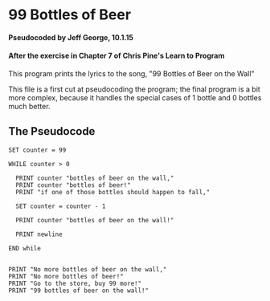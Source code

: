 # 99 Bottles of Beer
#### Pseudocoded by Jeff George, 10.1.15
#### After the exercise in Chapter 7 of Chris Pine's Learn to Program

This program prints the lyrics to the song, "99 Bottles of Beer on the Wall"

This file is a first cut at pseudocoding the program; the final program is a bit more complex, because it handles the special cases of 1 bottle and 0 bottles much better.


## The Pseudocode

```
SET counter = 99

WHILE counter > 0

  PRINT counter "bottles of beer on the wall,"
  PRINT counter "bottles of beer!"
  PRINT "if one of those bottles should happen to fall,"

  SET counter = counter - 1

  PRINT counter "bottles of beer on the wall!"

  PRINT newline

END while


PRINT "No more bottles of beer on the wall,"
PRINT "No more bottles of beer!"
PRINT "Go to the store, buy 99 more!"
PRINT "99 bottles of beer on the wall!"
```
